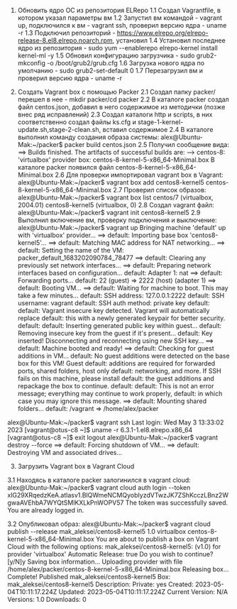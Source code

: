 1) Обновить ядро ОС из репозитория ELRepo
1.1 Создал Vagrantfile, в котором указал параметры вм
1.2 Запустил вм командой - vagrant up, подключился к вм - vagrant ssh, проверил версию ядра - uname -r
1.3 Подключил репозиторий - https://www.elrepo.org/elrepo-release-8.el8.elrepo.noarch.rpm, установил
1.4 Установил последнее ядро из репозитория - sudo yum --enablerepo elrepo-kernel install kernel-ml -y
1.5 Обновил конфигурацию загрузчика - sudo grub2-mkconfig -o /boot/grub2/grub.cfg
1.6 Загрузка нового ядра по умолчанию - sudo grub2-set-default 0
1.7 Перезагрузил вм и проверил версию ядра - uname -r

2) Создать Vagrant box c помощью Packer
2.1 Создал папку packer/ перешел в нее - mkdir packer/cd packer
2.2 В каталоге packer создал файл centos.json, добавил в него содержимое из методички (позже внес ряд исправлений)
2.3 Создал каталоги http и scripts, в них соответственно создал файлы ks.cfg и stage-1-kernel-update.sh,stage-2-clean.sh, вставил содержимое
2.4 В каталоге выполнил команду создания образа системы:
alex@Ubuntu-Mak:~/packer$ packer build centos.json
2.5 Получил сообщение вида:
==> Builds finished. The artifacts of successful builds are:
--> centos-8: 'virtualbox' provider box: centos-8-kernel-5-x86_64-Minimal.box
В каталоге packer появился файл сentos-8-kernel-5-x86_64-Minimal.box
2.6 Для проверки  импортировал vagrant box в Vagrant:
alex@Ubuntu-Mak:~/packer$ vagrant box add centos8-kernel5 centos-8-kernel-5-x86_64-Minimal.box
2.7 Проверил список образов:
alex@Ubuntu-Mak:~/packer$ vagrant box list
centos/7        (virtualbox, 2004.01)
centos8-kernel5 (virtualbox, 0)
2.8 Создал vagrant файл:
alex@Ubuntu-Mak:~/packer$ vagrant init centos8-kernel5
2.9 Выполнил включение вм, проверку подключения и выключение:
alex@Ubuntu-Mak:~/packer$ vagrant up
Bringing machine 'default' up with 'virtualbox' provider...
==> default: Importing base box 'centos8-kernel5'...
==> default: Matching MAC address for NAT networking...
==> default: Setting the name of the VM: packer_default_1683202090784_78477
==> default: Clearing any previously set network interfaces...
==> default: Preparing network interfaces based on configuration...
    default: Adapter 1: nat
==> default: Forwarding ports...
    default: 22 (guest) => 2222 (host) (adapter 1)
==> default: Booting VM...
==> default: Waiting for machine to boot. This may take a few minutes...
    default: SSH address: 127.0.0.1:2222
    default: SSH username: vagrant
    default: SSH auth method: private key
    default:
    default: Vagrant insecure key detected. Vagrant will automatically replace
    default: this with a newly generated keypair for better security.
    default:
    default: Inserting generated public key within guest...
    default: Removing insecure key from the guest if it's present...
    default: Key inserted! Disconnecting and reconnecting using new SSH key...
==> default: Machine booted and ready!
==> default: Checking for guest additions in VM...
    default: No guest additions were detected on the base box for this VM! Guest
    default: additions are required for forwarded ports, shared folders, host only
    default: networking, and more. If SSH fails on this machine, please install
    default: the guest additions and repackage the box to continue.
    default:
    default: This is not an error message; everything may continue to work properly,
    default: in which case you may ignore this message.
==> default: Mounting shared folders...
    default: /vagrant => /home/alex/packer

alex@Ubuntu-Mak:~/packer$ vagrant ssh
Last login: Wed May  3 13:33:02 2023
[vagrant@otus-c8 ~]$ uname -r
6.3.1-1.el8.elrepo.x86_64
[vagrant@otus-c8 ~]$ exit
logout
alex@Ubuntu-Mak:~/packer$ vagrant destroy --force
==> default: Forcing shutdown of VM...
==> default: Destroying VM and associated drives...

3) Загрузить Vagrant box в Vagrant Cloud

3.1 Находясь в каталоге packer залогинился в vagrant cloud:
alex@Ubuntu-Mak:~/packer$ vagrant cloud auth login --token xlG29XRqedzKeA.atlasv1.BlQWmeNCMQyobIyzdVTwzJK7ZShKcczLBnz2WgwaAVEhbA7WYQtSMlKXLkPnWOPV57
The token was successfully saved.
You are already logged in.

3.2 Опубликовал образ:
alex@Ubuntu-Mak:~/packer$ vagrant cloud publish --release mak_aleksei/centos8-kernel5 1.0 virtualbox centos-8-kernel-5-x86_64-Minimal.box
You are about to publish a box on Vagrant Cloud with the following options:
mak_aleksei/centos8-kernel5:   (v1.0) for provider 'virtualbox'
Automatic Release:     true
Do you wish to continue? [y/N]y
Saving box information...
Uploading provider with file /home/alex/packer/centos-8-kernel-5-x86_64-Minimal.box
Releasing box...
Complete! Published mak_aleksei/centos8-kernel5
Box:              mak_aleksei/centos8-kernel5
Description:
Private:          yes
Created:          2023-05-04T10:11:17.224Z
Updated:          2023-05-04T10:11:17.224Z
Current Version:  N/A
Versions:         1.0
Downloads:        0

